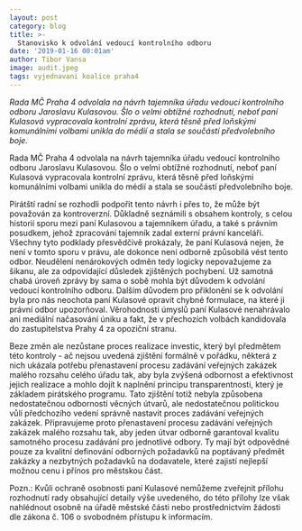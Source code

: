 ```yaml
---
layout: post
category: blog
title: >-  
  Stanovisko k odvolání vedoucí kontrolního odboru
date: '2019-01-16 00:01am'
author: Tibor Vansa
image: audit.jpeg
tags: vyjednavani koalice praha4 
---
```


<i> Rada MČ Praha 4 odvolala na návrh tajemníka úřadu vedoucí kontrolního odboru Jaroslavu Kulasovou. Šlo o velmi obtížné rozhodnutí, neboť paní Kulasová vypracovala kontrolní zprávu, která těsně před loňskými komunálními volbami unikla do médií a stala se součástí předvolebního boje. 
 </i>

Rada MČ Praha 4 odvolala na návrh tajemníka úřadu vedoucí kontrolního odboru Jaroslavu Kulasovou. Šlo o velmi obtížné rozhodnutí, neboť paní Kulasová vypracovala kontrolní zprávu, která těsně před loňskými komunálními volbami unikla do médií a stala se součástí předvolebního boje. 

Pirátští radní se rozhodli podpořit tento návrh i přes to, že může být považován za kontroverzní. Důkladně seznámili s obsahem kontroly, s celou historií sporu mezi paní Kulasovou a tajemníkem úřadu, a také s právním posudkem, jehož zpracování tajemník zadal externí právní kanceláři. Všechny tyto podklady přesvědčivě prokázaly, že paní Kulasová nejen, že není v tomto sporu v právu, ale dokonce není odborně způsobilá vést tento odbor. Neudělení nenárokových odměn tedy logicky nepovažujeme za šikanu, ale za odpovídající důsledek zjištěných pochybení.  Už samotná chabá úroveň zprávy by sama o sobě mohla být důvodem  k odvolání vedoucí kontrolního odboru. Dalším důvodem pro přiklonění se k odvolání byla pro nás neochota paní Kulasové opravit chybné formulace, na které ji právní odbor upozorňoval. Věrohodnosti úmyslů paní Kulasové nenahrávalo ani mediální načasování úniku a fakt, že v přechozích volbách kandidovala do zastupitelstva Prahy 4 za opoziční stranu.

Beze změn ale nezůstane proces realizace investic, který byl předmětem této kontroly - ač nejsou uvedená zjištění formálně v pořádku, některá z nich ukázala potřebu přenastavení procesu zadávání veřejných zakázek malého rozsahu celého úřadu tak, aby byla zvýšená odbornost a efektivnost jejich realizace a mohlo dojít k naplnění principu transparentnosti, který je základem pirátského programu. Tato zjištění totiž nebyla způsobena nedostatečnou odborností věcných útvarů, ale nedostatečnou politickou vůlí předchozího vedení správně nastavit proces zadávání veřejných zakázek. Připravujeme proto přenastavení procesu zadávání veřejných zakázek malého rozsahu tak, aby jeden útvar odborně garantoval kvalitu samotného procesu zadávání pro jednotlivé odbory. Ty mají být odpovědné pouze za kvalitní definování odborných požadavků na poptávaný předmět zakázky a nezbytných požadavků na dodavatele, které zajistí nejlepší možnou cenu i přínos pro městskou část.

Pozn.: Kvůli ochraně osobnosti paní Kulasové nemůžeme zveřejnit přílohu rozhodnutí rady obsahující detaily výše uvedeného, do této přílohy lze však nahlédnout osobně na úřadě městské části nebo prostřednictvím žádosti dle zákona č. 106 o svobodném přístupu k informacím.





 



